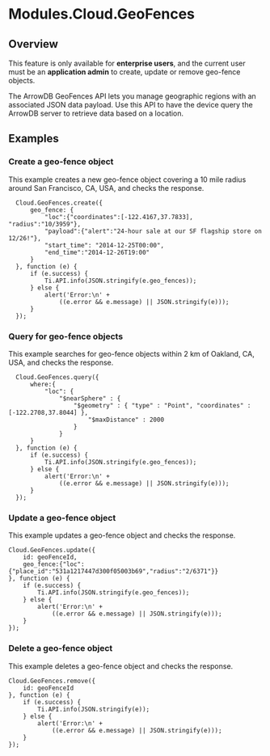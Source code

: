 # Modules.Cloud.GeoFences

<TypeHeader/>

## Overview

This feature is only available for **enterprise users**, and the current user must be an **application
admin** to create, update or remove geo-fence objects.

The ArrowDB GeoFences API lets you manage geographic regions with an associated JSON data payload.
Use this API to have the device query the ArrowDB server to retrieve data based on a location.

## Examples

### Create a geo-fence object

This example creates a new geo-fence object covering a 10 mile radius around San Francisco,
CA, USA, and checks the response.

      Cloud.GeoFences.create({
          geo_fence: {
              "loc":{"coordinates":[-122.4167,37.7833], "radius":"10/3959"},
              "payload":{"alert":"24-hour sale at our SF flagship store on 12/26!"},
              "start_time": "2014-12-25T00:00",
              "end_time":"2014-12-26T19:00"
          }
      }, function (e) {
          if (e.success) {
              Ti.API.info(JSON.stringify(e.geo_fences));
          } else {
              alert('Error:\n' +
                  ((e.error && e.message) || JSON.stringify(e)));
          }
      });

### Query for geo-fence objects

This example searches for geo-fence objects within 2 km of Oakland, CA, USA, and checks the response.

      Cloud.GeoFences.query({
          where:{
              "loc": { 
                  "$nearSphere" : { 
                      "$geometry" : { "type" : "Point", "coordinates" : [-122.2708,37.8044] },
                          "$maxDistance" : 2000
                      }
                  }
          }
      }, function (e) {
          if (e.success) {
              Ti.API.info(JSON.stringify(e.geo_fences));
          } else {
              alert('Error:\n' +
                  ((e.error && e.message) || JSON.stringify(e)));
          }
      });

### Update a geo-fence object

This example updates a geo-fence object and checks the response.

    Cloud.GeoFences.update({
        id: geoFenceId,
        geo_fence:{"loc":{"place_id":"531a1217447d300f05003b69","radius":"2/6371"}}
    }, function (e) {
        if (e.success) {
            Ti.API.info(JSON.stringify(e.geo_fences));
        } else {
            alert('Error:\n' +
                ((e.error && e.message) || JSON.stringify(e)));
        }
    });

### Delete a geo-fence object

This example deletes a geo-fence object and checks the response.

    Cloud.GeoFences.remove({
        id: geoFenceId
    }, function (e) {
        if (e.success) {
            Ti.API.info(JSON.stringify(e));
        } else {
            alert('Error:\n' +
                ((e.error && e.message) || JSON.stringify(e)));
        }
    });

<ApiDocs/>
